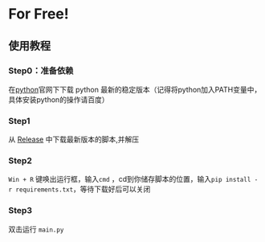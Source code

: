 # For Free!
## 使用教程
### Step0：准备依赖
在[python](https://www.python.org/)官网下下载 python 最新的稳定版本（记得将python加入PATH变量中，具体安装python的操作请百度）
### Step1
从 [Release](https://github.com/Afly-dream/Free-wyy/releases) 中下载最新版本的脚本,并解压
### Step2
`Win + R` 键唤出运行框，输入`cmd` ，cd到你储存脚本的位置，输入`pip install -r requirements.txt`，等待下载好后可以关闭
### Step3
双击运行 `main.py`
